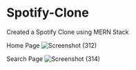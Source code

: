 # Spotify-Clone

Created a Spotify Clone using MERN Stack 

Home Page
![Screenshot (312)](https://github.com/RahulBhola/Spotify-Clone/assets/104344946/cf17da53-06ab-49ca-a073-5827afa490ba)

Search Page
![Screenshot (314)](https://github.com/RahulBhola/Spotify-Clone/assets/104344946/81e3ab34-c363-4029-b2a0-6dc297be759d)
